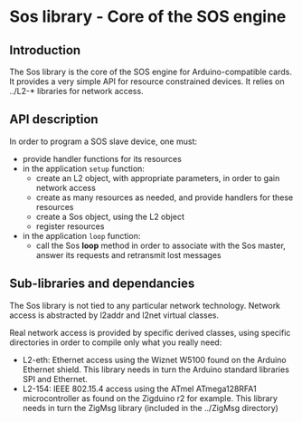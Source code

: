 Sos library - Core of the SOS engine
====================================

Introduction
------------

The Sos library is the core of the SOS engine for Arduino-compatible
cards. It provides a very simple API for resource constrained devices.
It relies on ../L2-* libraries for network access.


API description
---------------

In order to program a SOS slave device, one must:
* provide handler functions for its resources
* in the application `setup` function:
  * create an L2 object, with appropriate parameters, in order to gain network access
  * create as many resources as needed, and provide handlers for these resources
  * create a Sos object, using the L2 object
  * register resources
* in the application `loop` function:
  * call the Sos **loop** method in order to associate with the Sos master, answer its requests and retransmit lost messages


Sub-libraries and dependancies
------------------------------

The Sos library is not tied to any particular network technology.
Network access is abstracted by l2addr and l2net virtual classes.

Real network access is provided by specific derived classes,
using specific directories in order to compile only what you
really need:
* L2-eth: Ethernet access using the Wiznet W5100 found on the
    Arduino Ethernet shield. This library needs in turn the
    Arduino standard libraries SPI and Ethernet.
* L2-154: IEEE 802.15.4 access using the ATmel ATmega128RFA1
    microcontroller as found on the Zigduino r2 for example.
    This library needs in turn the ZigMsg library (included
    in the ../ZigMsg directory)
